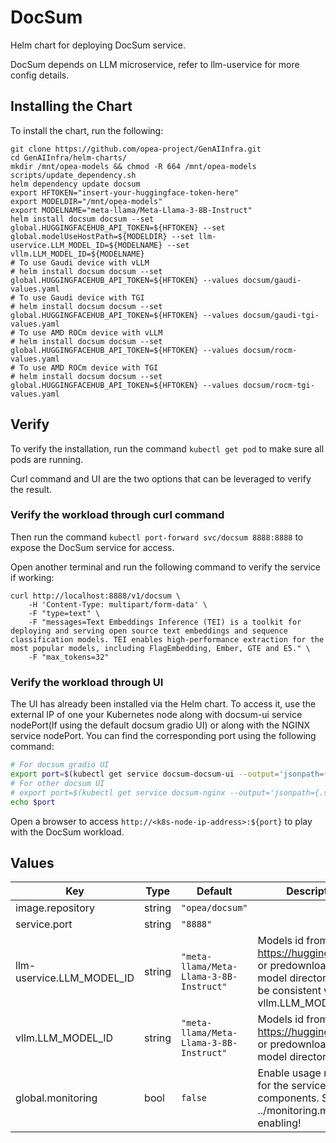 # DocSum

Helm chart for deploying DocSum service.

DocSum depends on LLM microservice, refer to llm-uservice for more config details.

## Installing the Chart

To install the chart, run the following:

```console
git clone https://github.com/opea-project/GenAIInfra.git
cd GenAIInfra/helm-charts/
mkdir /mnt/opea-models && chmod -R 664 /mnt/opea-models
scripts/update_dependency.sh
helm dependency update docsum
export HFTOKEN="insert-your-huggingface-token-here"
export MODELDIR="/mnt/opea-models"
export MODELNAME="meta-llama/Meta-Llama-3-8B-Instruct"
helm install docsum docsum --set global.HUGGINGFACEHUB_API_TOKEN=${HFTOKEN} --set global.modelUseHostPath=${MODELDIR} --set llm-uservice.LLM_MODEL_ID=${MODELNAME} --set vllm.LLM_MODEL_ID=${MODELNAME}
# To use Gaudi device with vLLM
# helm install docsum docsum --set global.HUGGINGFACEHUB_API_TOKEN=${HFTOKEN} --values docsum/gaudi-values.yaml
# To use Gaudi device with TGI
# helm install docsum docsum --set global.HUGGINGFACEHUB_API_TOKEN=${HFTOKEN} --values docsum/gaudi-tgi-values.yaml
# To use AMD ROCm device with vLLM
# helm install docsum docsum --set global.HUGGINGFACEHUB_API_TOKEN=${HFTOKEN} --values docsum/rocm-values.yaml
# To use AMD ROCm device with TGI
# helm install docsum docsum --set global.HUGGINGFACEHUB_API_TOKEN=${HFTOKEN} --values docsum/rocm-tgi-values.yaml

```

## Verify

To verify the installation, run the command `kubectl get pod` to make sure all pods are running.

Curl command and UI are the two options that can be leveraged to verify the result.

### Verify the workload through curl command

Then run the command `kubectl port-forward svc/docsum 8888:8888` to expose the DocSum service for access.

Open another terminal and run the following command to verify the service if working:

```console
curl http://localhost:8888/v1/docsum \
    -H 'Content-Type: multipart/form-data' \
    -F "type=text" \
    -F "messages=Text Embeddings Inference (TEI) is a toolkit for deploying and serving open source text embeddings and sequence classification models. TEI enables high-performance extraction for the most popular models, including FlagEmbedding, Ember, GTE and E5." \
    -F "max_tokens=32"
```

### Verify the workload through UI

The UI has already been installed via the Helm chart. To access it, use the external IP of one your Kubernetes node along with docsum-ui service nodePort(If using the default docsum gradio UI) or along with the NGINX service nodePort. You can find the corresponding port using the following command:

```bash
# For docsum gradio UI
export port=$(kubectl get service docsum-docsum-ui --output='jsonpath={.spec.ports[0].nodePort}')
# For other docsum UI
# export port=$(kubectl get service docsum-nginx --output='jsonpath={.spec.ports[0].nodePort}')
echo $port
```

Open a browser to access `http://<k8s-node-ip-address>:${port}` to play with the DocSum workload.

## Values

| Key                       | Type   | Default                                 | Description                                                                                                         |
| ------------------------- | ------ | --------------------------------------- | ------------------------------------------------------------------------------------------------------------------- |
| image.repository          | string | `"opea/docsum"`                         |                                                                                                                     |
| service.port              | string | `"8888"`                                |                                                                                                                     |
| llm-uservice.LLM_MODEL_ID | string | `"meta-llama/Meta-Llama-3-8B-Instruct"` | Models id from https://huggingface.co/, or predownloaded model directory, must be consistent with vllm.LLM_MODEL_ID |
| vllm.LLM_MODEL_ID         | string | `"meta-llama/Meta-Llama-3-8B-Instruct"` | Models id from https://huggingface.co/, or predownloaded model directory                                            |
| global.monitoring         | bool   | `false`                                 | Enable usage metrics for the service components. See ../monitoring.md before enabling!                              |
